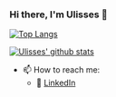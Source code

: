 ### Hi there, I'm Ulisses 👋

[![Top Langs](https://github-readme-stats.vercel.app/api/top-langs/?username=uroque&layout=compact&theme=omni&card_width=300)](https://github.com/anuraghazra/github-readme-stats)

[![Ulisses' github stats](https://github-readme-stats.vercel.app/api?username=uroque&count_private=true&show_icons=true&theme=omni&hide_rank=false)](https://github.com/anuraghazra/github-readme-stats)  


- 📫 How to reach me: 
     - :office: [LinkedIn](https://www.linkedin.com/in/https://www.linkedin.com/in/ulisses-roque/)


<!--
**uroque/uroque** is a ✨ _special_ ✨ repository because its `README.md` (this file) appears on your GitHub profile.

Here are some ideas to get you started:

- 🔭 I’m currently working on ...
- 🌱 I’m currently learning ...
- 👯 I’m looking to collaborate on ...
- 🤔 I’m looking for help with ...
- 💬 Ask me about ...

- 😄 Pronouns: ...
- ⚡ Fun fact: ...
-->

<!-- <p align="center"> 
  Visitor count<br>
  <img src="https://profile-counter.glitch.me/uroque/count.svg" />
</p> -->
